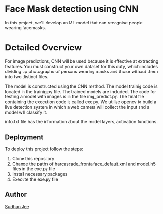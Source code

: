
# Face Mask detection using CNN

In this project, we'll develop an ML model that can recognise people wearing facemasks.

# Detailed Overview

For image predictions, CNN will be used because it is effective at extracting features. You must construct your own dataset for this duty, which includes dividing up photographs of persons wearing masks and those without them into two distinct files. 

The model is constructed using the CNN method. The model trainig code is located in the trainig.py file. The trained models are included. The code for testing a model with images is in the file img_predict.py. The final file containing the execution code is called exe.py. We utilise opencv to build a live detection system in which a web camera will collect the input and a model will classify it.

info.txt file has the information about the model layers, activation functions.
## Deployment

To deploy this project follow the steps:

1. Clone this repository
2. Change the paths of harcascade_frontalface_default.xml and model.h5 files in the exe.py file
3. Install necessary packages
4. Execute the exe.py file

## Author

[Sudhan Jee](https://github.com/sudhanRacharla)

